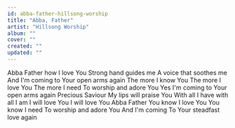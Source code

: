 ```yaml
---
id: abba-father-hillsong-worship
title: "Abba, Father"
artist: "Hillsong Worship"
album: ""
cover: ""
created: ""
updated: ""
---
```


Abba Father how I love You
Strong hand guides me
A voice that soothes me
And I'm coming to Your open arms again
The more I know You
The more I love You
The more I need
To worship and adore You
Yes I'm coming to Your open arms again
Precious Saviour
My lips will praise You
With all I have with all I am
I will love You
I will love You
Abba Father
You know I love You
You know I need
To worship and adore You
And I'm coming
To Your steadfast love again